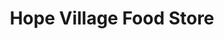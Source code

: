 ---
title: "Hope Village Food Store"
url: /friendswood/hope-village-food-store/
shop: convenience
---